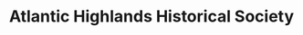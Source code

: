 ---
layout: repo
title: "Atlantic Highlands Historical Society"
id: 12350
permalink: repos/12350/
---